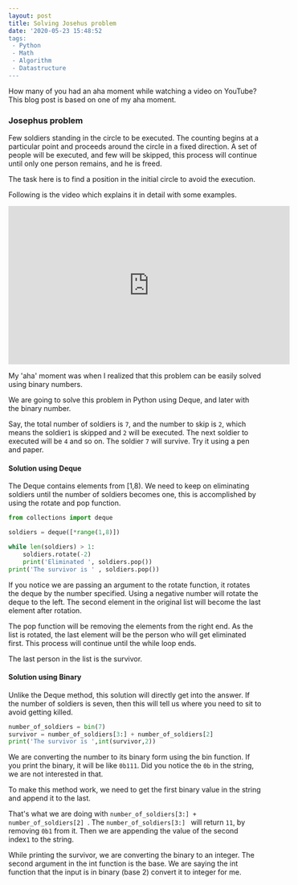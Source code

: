 ```yaml
---
layout: post
title: Solving Josehus problem 
date: '2020-05-23 15:48:52
tags: 
 - Python
 - Math
 - Algorithm
 - Datastructure
---
```


How many of you had an aha moment while watching a video on YouTube? This blog post is based on one of my aha moment.

### Josephus problem

Few soldiers standing in the circle to be executed. The counting begins at a particular point and proceeds around the circle in a fixed direction. A set of people will be executed, and few will be skipped, this process will continue until only one person remains, and he is freed.

The task here is to find a position in the initial circle to avoid the execution.

Following is the video which explains it in detail with some examples.

<iframe width="560" height="315" src="https://www.youtube.com/embed/uCsD3ZGzMgE" frameborder="0" allow="accelerometer; autoplay; encrypted-media; gyroscope; picture-in-picture" allowfullscreen></iframe>

 My 'aha' moment was when I realized that this problem can be easily solved using binary numbers. 
 
 We are going to solve this problem in Python using Deque, and later with the binary number.

Say, the total number of soldiers is `7`, and the number to skip is `2`, which means the soldier`1` is skipped and `2` will be executed. The next soldier to executed will be `4` and so on. The soldier `7` will survive. Try it using a pen and paper.

#### Solution using Deque

The Deque contains elements from [1,8). We need to keep on eliminating soldiers until the number of soldiers becomes one, this is accomplished by using the rotate and pop function. 

```python
from collections import deque

soldiers = deque([*range(1,8)])

while len(soldiers) > 1:
    soldiers.rotate(-2)
    print('Eliminated ', soldiers.pop())
print('The survivor is ' , soldiers.pop())
```

If you notice we are passing an argument to the rotate function, it rotates the deque by the number specified. Using a negative number will rotate the deque to the left. The second element in the original list will become the last element after rotation.

 The pop function will be removing the elements from the right end. As the list is rotated, the last element will be the person who will get eliminated first. This process will continue until the while loop ends.
 
 The last person in the list is the survivor.

#### Solution using Binary 

Unlike the Deque method, this solution will directly get into the answer. If the number of soldiers is seven, then this will tell us where you need to sit to avoid getting killed.

```python
number_of_soldiers = bin(7)
survivor = number_of_soldiers[3:] + number_of_soldiers[2] 
print('The survivor is ',int(survivor,2))
```

We are converting the number to its binary form using the bin function. If you print the binary, it will be like `0b111`. Did you notice the `0b` in the string, we are not interested in that.

To make this method work, we need to get the first binary value in the string and append it to the last. 

That's what we are doing with `number_of_soldiers[3:] + number_of_soldiers[2] `. The `number_of_soldiers[3:] ` will return `11`, by removing `0b1` from it. Then we are appending the value of the second index`1` to the string.

While printing the survivor, we are converting the binary to an integer. The second argument in the int function is the base. We are saying the int function that the input is in binary (base 2) convert it to integer for me.





  
